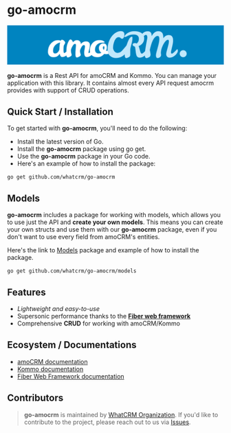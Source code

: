 #  go-amocrm
![amoCRM API Library](.github/logo.png?raw=true)

**go-amocrm** is a Rest API for amoCRM and Kommo. You can manage
your application with this library. It contains almost every
API request amocrm provides with support of CRUD operations.

## Quick Start / Installation

To get started with **go-amocrm**, you'll need to do the following:

- Install the latest version of Go.
- Install the **go-amocrm** package using go get.
- Use the **go-amocrm** package in your Go code.
- Here's an example of how to install the package:

```
go get github.com/whatcrm/go-amocrm
```

## Models

**go-amocrm** includes a package for working with models, which allows you to use just the API and **create your own models**.
This means you can create your own structs and use them with our **go-amocrm** package, 
even if you don't want to use every field from amoCRM's entities.

Here's the link to [Models](https://github.com/whatcrm/go-amocrm/models) package and example of how to install the package.

```
go get github.com/whatcrm/go-amocrm/models
```

## Features

- *Lightweight and easy-to-use*
- Supersonic performance thanks to the **[Fiber web framework](https://github.com/gofiber/fiber)**
- Comprehensive **CRUD** for working with amoCRM/Kommo

## Ecosystem / Documentations

- [amoCRM documentation](https://www.amocrm.ru/developers/content/crm_platform/platform-abilities)
- [Kommo documentation](https://www.kommo.com/developers/content/integrations/starting_the_work/)
- [Fiber Web Framework documentation](https://docs.gofiber.io/)


## Contributors

> **go-amocrm** is maintained by [WhatCRM Organization](https://github.com/whatcrm). 
> If you'd like to contribute to the project, please reach out to us via [Issues](https://github.com/whatcrm/go-amocrm/issues).